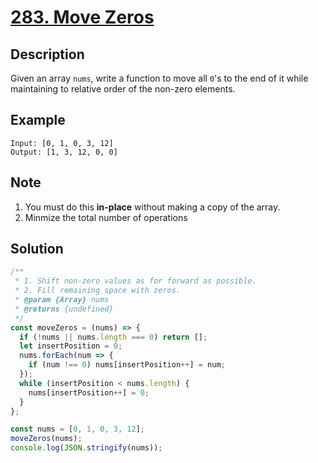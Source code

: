 # [283. Move Zeros](https://leetcode.com/problems/move-zeroes/)

## Description

Given an array `nums`, write a function to move all `0`'s to the end of it while maintaining to relative order of the non-zero elements.

## Example

```example
Input: [0, 1, 0, 3, 12]
Output: [1, 3, 12, 0, 0]
```

## Note

1. You must do this **in-place** without making a copy of the array.
2. Minmize the total number of operations

## Solution

```javascript
/**
 * 1. Shift non-zero values as for forward as possible.
 * 2. Fill remaining space with zeros.
 * @param {Array} nums
 * @returns {undefined}
 */
const moveZeros = (nums) => {
  if (!nums || nums.length === 0) return [];
  let insertPosition = 0;
  nums.forEach(num => {
    if (num !== 0) nums[insertPosition++] = num;
  });
  while (insertPosition < nums.length) {
    nums[insertPosition++] = 0;
  }
};

const nums = [0, 1, 0, 3, 12];
moveZeros(nums);
console.log(JSON.stringify(nums));
```
